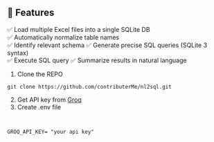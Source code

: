 ## 🚀 Features

✅ Load multiple Excel files into a single SQLite DB  
✅ Automatically normalize table names  
✅ Identify relevant schema 
✅ Generate precise SQL queries (SQLite 3 syntax)  
✅ Execute SQL query
✅ Summarize results in natural language  

1) Clone the REPO 

```
git clone https://github.com/contributerMe/nl2sql.git
```

2) Get API key from [Groq](https://console.groq.com/)
3) Create .env file

``` **.env**

 
GROQ_API_KEY= "your api key"

``` 
